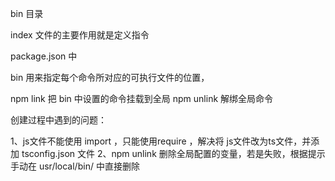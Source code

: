 bin 目录

index 文件的主要作用就是定义指令

package.json 中 

 bin 用来指定每个命令所对应的可执行文件的位置，
 
 npm link 把 bin 中设置的命令挂载到全局
 npm unlink 解绑全局命令


 创建过程中遇到的问题：

 1、js文件不能使用 import ，只能使用require ，解决将 js文件改为ts文件，并添加 tsconfig.json 文件
 2、npm unlink 删除全局配置的变量，若是失败，根据提示手动在 usr/local/bin/ 中直接删除
 